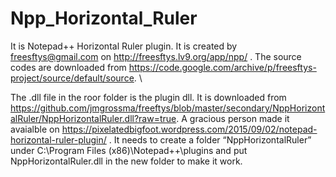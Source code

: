 # Npp_Horizontal_Ruler

It is Notepad++ Horizontal Ruler plugin. 
It is created by freesftys@gmail.com on http://freesftys.lv9.org/app/npp/ . The source codes are downloaded from https://code.google.com/archive/p/freesftys-project/source/default/source. \

The .dll file in the roor folder is the plugin dll. It is downloaded from https://github.com/jmgrossma/freeftys/blob/master/secondary/NppHorizontalRuler/NppHorizontalRuler.dll?raw=true. 
A gracious person made it avaialble on https://pixelatedbigfoot.wordpress.com/2015/09/02/notepad-horizontal-ruler-plugin/ . 
It needs to create a folder “NppHorizontalRuler” under C:\Program Files (x86)\Notepad++\plugins and put NppHorizontalRuler.dll in the new folder to make it work.
